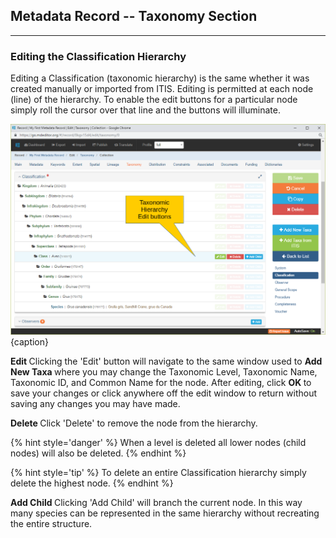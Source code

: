 ## Metadata Record -- Taxonomy Section
---
### Editing the Classification Hierarchy

Editing a <span class="md-panel">Classification</span> (taxonomic hierarchy) is the same whether it was created manually or imported from ITIS.  Editing is permitted at each node (line) of the hierarchy.  To enable the edit buttons for a particular node simply roll the cursor over that line and the buttons will illuminate.  

![Classification Hierarchy Edit Buttons](/assets/reference/edit-objects/metadata/taxonomy/taxonomy-edit-buttons.png){caption}

<strong class="btn btn-success btn-xs"> <i class="fa fa-pencil"> </i> Edit </strong>  Clicking the 'Edit' button will navigate to the same window used to <strong class="btn btn-info btn-xs"> <i class="fa fa-plus"> </i> Add New Taxa </strong> where you may change the <span class="md-element">Taxonomic Level</span>, <span class="md-element">Taxonomic Name</span>, <span class="md-element">Taxonomic ID</span>, and <span class="md-element">Common Name</span> for the node.  After editing, click <strong class="btn btn-info btn-xs"> <i class="fa fa-check"> </i> OK </strong> to save your changes or click anywhere off the edit window to return without saving any changes you may have made.  

<strong class="btn btn-danger btn-xs"> <i class="fa fa-times"> </i> Delete </strong>  Click 'Delete' to remove the node from the hierarchy.  

{% hint style='danger' %}
  When a level is deleted all lower nodes (child nodes) will also be deleted.
{% endhint %}

{% hint style='tip' %}
  To delete an entire <span class="md-panel">Classification</span> hierarchy simply delete the highest node.
{% endhint %}

<strong class="btn btn-info btn-xs"> <i class="fa fa-plus"> </i> Add Child </strong>  Clicking 'Add Child' will branch the current node.  In this way many species can be represented in the same hierarchy without recreating the entire structure.
